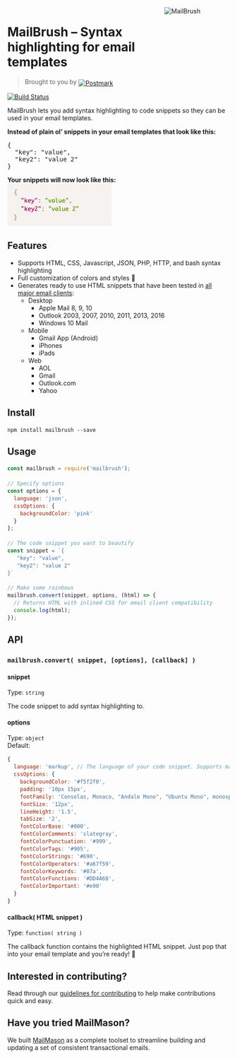 <img src="http://assets.wildbit.com/wildbit/repos/mailbrush/mailbrush-logo@2x.png" alt="MailBrush" width="148" height="148" align="right">

# MailBrush – Syntax highlighting for email templates
> Brought to you by <a href="http://postmarkapp.com"><img src="http://assets.wildbit.com/postmark/misc/postmark.svg" alt="Postmark" style="vertical-align: -3px;"></a>

[![Build Status](https://travis-ci.org/wildbit/mailbrush.svg?branch=master)](https://travis-ci.org/wildbit/mailbrush)

MailBrush lets you add syntax highlighting to code snippets so they can be used in your email templates.

**Instead of plain ol’ snippets in your email templates that look like this:**
<pre>{
  "key": "value",
  "key2": "value 2"
}</pre>

**Your snippets will now look like this:**<br>
![MailBrush Syntax Highlighting](/media/snippet.png?raw=true "MailBrush Syntax Highlighting")

## Features

* Supports HTML, CSS, Javascript, JSON, PHP, HTTP, and bash syntax highlighting
* Full customization of colors and styles 🎨
* Generates ready to use HTML snippets that have been tested in [all major email clients](https://litmus.com/pub/11f04d0):
    * Desktop
        * Apple Mail 8, 9, 10
        * Outlook 2003, 2007, 2010, 2011, 2013, 2016
        * Windows 10 Mail
    * Mobile
        * Gmail App (Android)
        * iPhones
        * iPads
    * Web
        * AOL
        * Gmail
        * Outlook.com
        * Yahoo


## Install
```
npm install mailbrush --save
```

## Usage

```javascript
const mailbrush = require('mailbrush');

// Specify options
const options = {
  language: 'json',
  cssOptions: {
    backgroundColor: 'pink'
  }
};

// The code snippet you want to beautify
const snippet = `{
   "key": "value",
   "key2": "value 2"
}`

// Make some rainbows
mailbrush.convert(snippet, options, (html) => {
  // Returns HTML with inlined CSS for email client compatibility
  console.log(html);
});
```

## API

### `mailbrush.convert( snippet, [options], [callback] )`

#### snippet
Type: `string`

The code snippet to add syntax highlighting to.

#### options
Type: `object`<br>
Default:
```javascript
{
  language: 'markup', // The language of your code snippet. Supports markup, CSS, Javascript, JSON, PHP, HTTP, and bash.
  cssOptions: {
    backgroundColor: '#f5f2f0',
    padding: '10px 15px',
    fontFamily: 'Consolas, Monaco, "Andale Mono", "Ubuntu Mono", monospace',
    fontSize: '12px',
    lineHeight: '1.5',
    tabSize: '2',
    fontColorBase: '#000',
    fontColorComments: 'slategray',
    fontColorPunctuation: '#999',
    fontColorTags: '#905',
    fontColorStrings: '#690',
    fontColorOperators: '#a67f59',
    fontColorKeywords: '#07a',
    fontColorFunctions: '#DD4A68',
    fontColorImportant: '#e90'
  }
}
```

#### callback( HTML snippet )
Type: `function( string )`

The callback function contains the highlighted HTML snippet. Just pop that into your email template and you’re ready! 🎉

## Interested in contributing?

Read through our [guidelines for contributing](https://github.com/wildbit/mailbrush/blob/master/CONTRIBUTING.MD) to help make contributions quick and easy.

## Have you tried MailMason?

We built [MailMason](https://github.com/wildbit/mailmason) as a complete toolset to streamline building and updating a set of consistent transactional emails.
